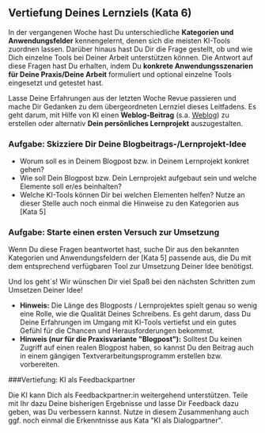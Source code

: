 ## Vertiefung Deines Lernziels (Kata 6)

In der vergangenen Woche hast Du unterschiedliche **Kategorien und Anwendungsfelder** kennengelernt, denen sich die meisten KI-Tools zuordnen lassen. Darüber hinaus hast Du Dir die Frage gestellt, ob und wie Dich einzelne Tools bei Deiner Arbeit unterstützen können. Die Antwort auf diese Fragen hast Du erhalten, indem Du **konkrete Anwendungsszenarien für Deine Praxis/Deine Arbeit** formuliert und optional einzelne Tools eingesetzt und getestet hast.

Lasse Deine Erfahrungen aus der letzten Woche Revue passieren und mache Dir Gedanken zu dem übergeordneten Lernziel dieses Leitfadens. Es geht darum, mit Hilfe von KI einen **Weblog-Beitrag** (s.a. [Weblog](https://en.wikipedia.org/wiki/Blog)) zu erstellen oder alternativ **Dein persönliches Lernprojekt** auszugestalten.

### Aufgabe: Skizziere Dir Deine Blogbeitrags-/Lernprojekt-Idee

- Worum soll es in Deinem Blogpost bzw. in Deinem Lernprojekt konkret gehen?
- Wie soll Dein Blogpost bzw. Dein Lernprojekt aufgebaut sein und welche Elemente soll er/es beinhalten?
- Welche KI-Tools können Dir bei welchen Elementen helfen? Nutze an dieser Stelle auch noch einmal die Hinweise zu den Kategorien aus [Kata 5]

### Aufgabe: Starte einen ersten Versuch zur Umsetzung
Wenn Du diese Fragen beantwortet hast, suche Dir aus den bekannten Kategorien und Anwendungsfeldern der [Kata 5] passende aus, die Du mit dem entsprechend verfügbaren Tool zur Umsetzung Deiner Idee benötigst.

Und los geht´s! Wir wünschen Dir viel Spaß bei den nächsten Schritten zum Umsetzen Deiner Idee!

- **Hinweis:** Die Länge des Blogposts / Lernprojektes spielt genau so wenig eine Rolle, wie die Qualität Deines Schreibens. Es geht darum, dass Du Deine Erfahrungen im Umgang mit KI-Tools vertiefst und ein gutes Gefühl für die Chancen und Herausforderungen bekommst.
- **Hinweis (nur für die Praxisvariante "Blogpost"):** Solltest Du keinen Zugriff auf einen realen Blogpost haben, so kannst Du den Beitrag auch in einem gängigen Textverarbeitungsprogramm erstellen bzw. vorbereiten.

###Vertiefung: KI als Feedbackpartner

Die KI kann Dich als Feedbackpartner:in weitergehend unterstützen. Teile mit Ihr dazu Deine bisherigen Ergebnisse und lasse Dir Feedback dazu geben, was Du verbessern kannst. Nutze in diesem Zusammenhang auch ggf. noch einmal die Erkenntnisse aus Kata "KI als Dialogpartner".
